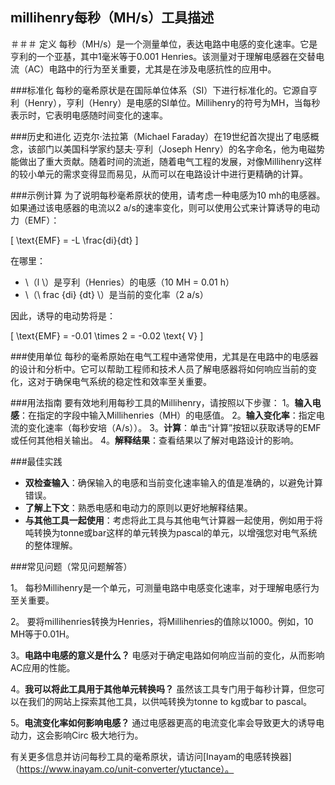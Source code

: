 ## millihenry每秒（MH/s）工具描述

＃＃＃ 定义
每秒（MH/s）是一个测量单位，表达电路中电感的变化速率。它是亨利的一个亚基，其中1毫米等于0.001 Henries。该测量对于理解电感器在交替电流（AC）电路中的行为至关重要，尤其是在涉及电感抗性的应用中。

###标准化
每秒的毫希原状是在国际单位体系（SI）下进行标准化的。它源自亨利（Henry），亨利（Henry）是电感的SI单位。Millihenry的符号为MH，当每秒表示时，它表明电感随时间变化的速率。

###历史和进化
迈克尔·法拉第（Michael Faraday）在19世纪首次提出了电感概念，该部门以美国科学家约瑟夫·亨利（Joseph Henry）的名字命名，他为电磁势能做出了重大贡献。随着时间的流逝，随着电气工程的发展，对像Millihenry这样的较小单元的需求变得显而易见，从而可以在电路设计中进行更精确的计算。

###示例计算
为了说明每秒毫希原状的使用，请考虑一种电感为10 mh的电感器。如果通过该电感器的电流以2 a/s的速率变化，则可以使用公式来计算诱导的电动力（EMF）：

\[ \text{EMF} = -L \frac{di}{dt} \]

在哪里：
-  \（l \）是亨利（Henries）的电感（10 MH = 0.01 h）
-  \（\ frac {di} {dt} \）是当前的变化率（2 a/s）

因此，诱导的电动势将是：

\[ \text{EMF} = -0.01 \times 2 = -0.02 \text{ V} \]

###使用单位
每秒的毫希原始在电气工程中通常使用，尤其是在电路中的电感器的设计和分析中。它可以帮助工程师和技术人员了解电感器将如何响应当前的变化，这对于确保电气系统的稳定性和效率至关重要。

###用法指南
要有效地利用每秒工具的Millihenry，请按照以下步骤：
1。**输入电感**：在指定的字段中输入Millihenries（MH）的电感值。
2。**输入变化率**：指定电流的变化速率（每秒安培（A/s））。
3。**计算**：单击“计算”按钮以获取诱导的EMF或任何其他相关输出。
4。**解释结果**：查看结果以了解对电路设计的影响。

###最佳实践
-  **双检查输入**：确保输入的电感和当前变化速率输入的值是准确的，以避免计算错误。
-  **了解上下文**：熟悉电感和电动力的原则以更好地解释结果。
-  **与其他工具一起使用**：考虑将此工具与其他电气计算器一起使用，例如用于将吨转换为tonne或bar这样的单元转换为pascal的单元，以增强您对电气系统的整体理解。

###常见问题（常见问题解答）

1。
每秒Millihenry是一个单元，可测量电路中电感变化速率，对于理解电感行为至关重要。

2。
要将millihenries转换为Henries，将Millihenries的值除以1000。例如，10 MH等于0.01H。

3。**电路中电感的意义是什么？**
电感对于确定电路如何响应当前的变化，从而影响AC应用的性能。

4。**我可以将此工具用于其他单元转换吗？**
虽然该工具专门用于每秒计算，但您可以在我们的网站上探索其他工具，以供吨转换为tonne to kg或bar to pascal。

5。**电流变化率如何影响电感？**
通过电感器更高的电流变化率会导致更大的诱导电动力，这会影响Circ 极大地行为。

有关更多信息并访问每秒工具的毫希原状，请访问[Inayam的电感转换器]（https://www.inayam.co/unit-converter/ytuctance）。
